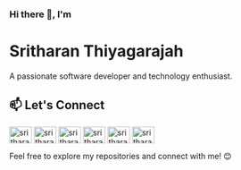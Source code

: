 ### Hi there 👋, I'm
# Sritharan Thiyagarajah
A passionate software developer and technology enthusiast.

<!-- ## 🔧 Technologies & Tools

- **Languages:** [List programming languages you are proficient in]
- **Frameworks:** [List frameworks you have experience with, e.g., Laravel, React]
- **Tools:** [Mention any tools or technologies you frequently use]

## 🌱 Currently Learning

I am currently exploring [mention any current learning goals, e.g., machine learning, cloud computing].

## 🚀 Projects

- [Project Name 1](Link to Project 1): Brief description.
- [Project Name 2](Link to Project 2): Brief description.

## 📈 GitHub Stats

<p><img align="left" src="https://github-readme-stats.vercel.app/api/top-langs?username=sksritharan&show_icons=true&locale=en&layout=compact" alt="sksritharan" /></p>

<p>&nbsp;<img align="center" src="https://github-readme-stats.vercel.app/api?username=sksritharan&show_icons=true&locale=en" alt="sksritharan" /></p>

<p><img align="center" src="https://github-readme-streak-stats.herokuapp.com/?user=sksritharan&" alt="sksritharan" /></p> -->

## 📫 Let's Connect

<p align="left">
<a href="https://linkedin.com/in/sritharansk" target="blank"><img align="center" src="https://raw.githubusercontent.com/rahuldkjain/github-profile-readme-generator/master/src/images/icons/Social/linked-in-alt.svg" alt="sritharansk" height="30" width="40" /></a>
<a href="https://twitter.com/sritharansk" target="blank"><img align="center" src="https://raw.githubusercontent.com/rahuldkjain/github-profile-readme-generator/master/src/images/icons/Social/twitter.svg" alt="sritharansk" height="30" width="40" /></a>
<a href="https://fb.com/sritharansk" target="blank"><img align="center" src="https://raw.githubusercontent.com/rahuldkjain/github-profile-readme-generator/master/src/images/icons/Social/facebook.svg" alt="sritharansk" height="30" width="40" /></a>
<a href="https://instagram.com/sritharansk" target="blank"><img align="center" src="https://raw.githubusercontent.com/rahuldkjain/github-profile-readme-generator/master/src/images/icons/Social/instagram.svg" alt="sritharansk" height="30" width="40" /></a>
<a href="https://www.youtube.com/@sritharansk" target="blank"><img align="center" src="https://raw.githubusercontent.com/rahuldkjain/github-profile-readme-generator/master/src/images/icons/Social/youtube.svg" alt="sritharan thiyagarajah" height="30" width="40" /></a>
<a href="https://www.leetcode.com/sritharansk" target="blank"><img align="center" src="https://raw.githubusercontent.com/rahuldkjain/github-profile-readme-generator/master/src/images/icons/Social/leet-code.svg" alt="sritharansk" height="30" width="40" /></a>
</p>

Feel free to explore my repositories and connect with me! 😊
